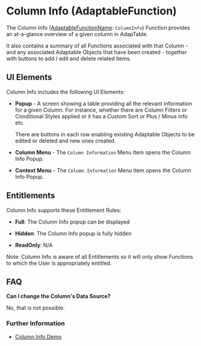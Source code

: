 # Column Info (AdaptableFunction)

The Column Info ([AdaptableFunctionName](https://api.adaptabletools.com/modules/_src_predefinedconfig_common_types_.html#adaptablefunctionname): `ColumnInfo`) Function provides an at-a-glance overview of a given column in AdapTable.  

It also contains a summary of all Functions associated with that Column - and any associated Adaptable Objects that have been created - together with buttons to add / edit and delete related items.


## UI Elements
Column Info includes the following UI Elements:

- **Popup** - A screen showing a table providing all the relevant information for a given Column.  For instance, whether there are Column Filters or Conditional Styles applied or it has a Custom Sort or Plus / Minus info etc.   

    There are buttons in each row enabling existing Adaptable Objects to be edited or deleted and new ones created.

- **Column Menu** - The `Column Information` Menu Item opens the Column Info Popup.

- **Context Menu** - The `Column Information` Menu Item opens the Column Info Popup.

## Entitlements
Column Info supports these Entitlement Rules:

- **Full**: The Column Info popup can be displayed

- **Hidden**: The Column Info popup is fully hidden

- **ReadOnly**: N/A

Note: Column Info is aware of all Entitlements so it will only show Functions to which the User is appropriately entitled.

## FAQ
**Can I change the Column's Data Source?**

No, that is not possible.


### Further Information
- [Column Info Demo](https://demo.adaptabletools.com/column/aggridcolumninfodemo)


